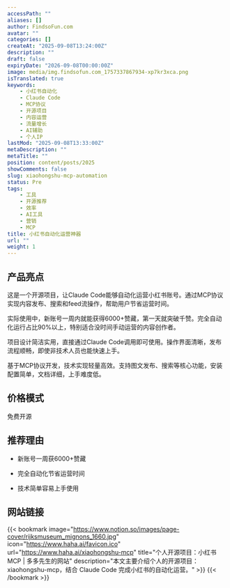 ```yaml
---
accessPath: ""
aliases: []
author: FindsoFun.com
avatar: ""
categories: []
createAt: "2025-09-08T13:24:00Z"
description: ""
draft: false
expiryDate: "2026-09-08T00:00:00Z"
image: media/img.findsofun.com_1757337867934-xp7kr3xca.png
isTranslated: true
keywords:
    - 小红书自动化
    - Claude Code
    - MCP协议
    - 开源项目
    - 内容运营
    - 流量增长
    - AI辅助
    - 个人IP
lastMod: "2025-09-08T13:33:00Z"
metaDescription: ""
metaTitle: ""
position: content/posts/2025
showComments: false
slug: xiaohongshu-mcp-automation
status: Pre
tags:
    - 工具
    - 开源推荐
    - 效率
    - AI工具
    - 营销
    - MCP
title: 小红书自动化运营神器
url: ""
weight: 1
---
```

## 产品亮点
这是一个开源项目，让Claude Code能够自动化运营小红书账号。通过MCP协议实现内容发布、搜索和feed流操作，帮助用户节省运营时间。

实际使用中，新账号一周内就能获得6000+赞藏，第一天就突破千赞。完全自动化运行占比90%以上，特别适合没时间手动运营的内容创作者。

项目设计简洁实用，直接通过Claude Code调用即可使用。操作界面清晰，发布流程顺畅，即使非技术人员也能快速上手。

基于MCP协议开发，技术实现轻量高效。支持图文发布、搜索等核心功能，安装配置简单，文档详细，上手难度低。

## 价格模式
<!--more-->免费开源

## 推荐理由
- 新账号一周获6000+赞藏

- 完全自动化节省运营时间

- 技术简单容易上手使用

## 网站链接
{{< bookmark image="https://www.notion.so/images/page-cover/rijksmuseum_mignons_1660.jpg" icon="https://www.haha.ai/favicon.ico" url="https://www.haha.ai/xiaohongshu-mcp" title="个人开源项目：小红书MCP | 多多先生的网站" description="本文主要介绍个人的开源项目：xiaohongshu-mcp，结合 Claude Code 完成小红书的自动化运营。" >}}
{{< /bookmark >}}

